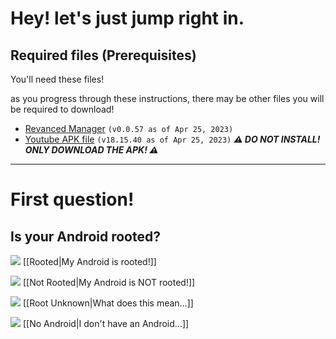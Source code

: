 # Hey! let's just jump right in.

## Required files (Prerequisites)
You'll need these files!

as you progress through these instructions, there may be other files you will be required to download!

- [Revanced Manager](https://github.com/revanced/revanced-manager/releases/tag/v0.0.57) `(v0.0.57 as of Apr 25, 2023)`
- [Youtube APK file](https://www.apkmirror.com/wp-content/themes/APKMirror/download.php?id=4701623&key=0e84306bc5ac6062bf7fb134b7126e2c0320f126&forcebaseapk=true) `(v18.15.40 as of Apr 25, 2023)` ***⚠ DO NOT INSTALL! ONLY DOWNLOAD THE APK! ⚠***



---


# First question!
## Is your Android rooted?

![](https://cdn.discordapp.com/attachments/803186540359450664/1100707666361323520/ezgif.com-resize_1.gif) [[Rooted|My Android is rooted!]]

![](https://cdn.discordapp.com/attachments/803186540359450664/1100707666361323520/ezgif.com-resize_1.gif) [[Not Rooted|My Android is NOT rooted!]]

![](https://cdn.discordapp.com/attachments/803186540359450664/1100707666361323520/ezgif.com-resize_1.gif) [[Root Unknown|What does this mean...]]

![](https://cdn.discordapp.com/attachments/803186540359450664/1100707666361323520/ezgif.com-resize_1.gif) [[No Android|I don't have an Android...]]
